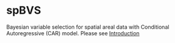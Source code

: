 # spBVS
Bayesian variable selection for spatial areal data with Conditional Autoregressive (CAR) model. 
Please see [Introduction](http://stt.msu.edu/~zhangz19/spBVS.html)
